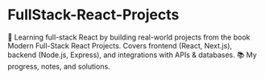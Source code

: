 # FullStack-React-Projects

🚀 Learning full-stack React by building real-world projects from the book Modern Full-Stack React Projects. Covers frontend (React, Next.js), backend (Node.js, Express), and integrations with APIs &amp; databases. 📚 My progress, notes, and solutions.
